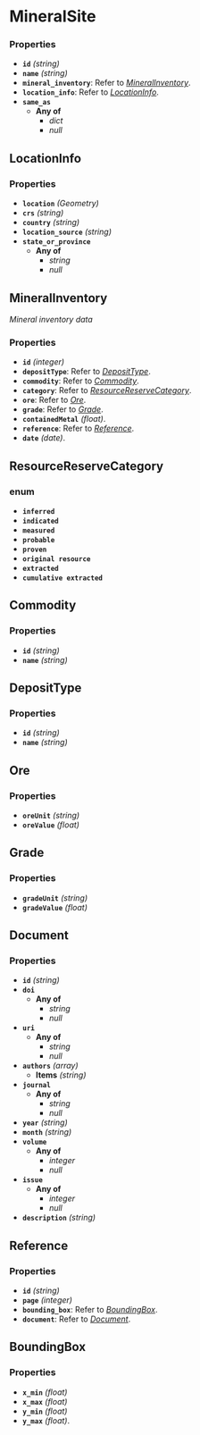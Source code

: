 # MineralSite

### Properties

- **`id`** *(string)*
- **`name`** *(string)*
- **`mineral_inventory`**: Refer to *[MineralInventory](#MineralInventory)*.
- **`location_info`**: Refer to *[LocationInfo](#LocationInfo)*.
- **`same_as`**
    - **Any of**
        - *dict*
        - *null*

## LocationInfo

### Properties

- **`location`** *(Geometry)*
- **`crs`** *(string)*
- **`country`** *(string)*
- **`location_source`** *(string)*
- **`state_or_province`**
    - **Any of**
        - *string*
        - *null*

## MineralInventory

*Mineral inventory data*

### Properties

- **`id`** *(integer)*
- **`depositType`**: Refer to *[DepositType](#DepositType)*.
- **`commodity`**: Refer to *[Commodity](#Commodity)*.
- **`category`**: Refer to *[ResourceReserveCategory](#ResourceReserveCategory)*.
- **`ore`**: Refer to *[Ore](#Ore)*.
- **`grade`**: Refer to *[Grade](#Grade)*.
- **`containedMetal`** *(float)*.
- **`reference`**: Refer to *[Reference](#Reference)*.
- **`date`** *(date)*.

## ResourceReserveCategory

### enum
- **`inferred`**
- **`indicated`**
- **`measured`**
- **`probable`**
- **`proven`**
- **`original resource`**
- **`extracted`**
- **`cumulative extracted`**


## Commodity

### Properties

- **`id`** *(string)*
- **`name`** *(string)*

## DepositType

### Properties

- **`id`** *(string)*
- **`name`** *(string)*

## Ore

### Properties

- **`oreUnit`** *(string)*
- **`oreValue`** *(float)*


## Grade

### Properties

- **`gradeUnit`** *(string)*
- **`gradeValue`** *(float)*

## Document

### Properties

- **`id`** *(string)*
- **`doi`** 
    - **Any of**
        - *string*
        - *null*
- **`uri`** 
  - **Any of**
    - *string*
    - *null*
- **`authors`** *(array)*
    - **Items** *(string)*
- **`journal`**
    - **Any of**
        - *string*
        - *null*
- **`year`** *(string)*
- **`month`** *(string)*
- **`volume`**
    - **Any of**
        - *integer*
        - *null*
- **`issue`**
    - **Any of**
        - *integer*
        - *null*
- **`description`** *(string)*


## Reference

### Properties

- **`id`** *(string)*
- **`page`** *(integer)*
- **`bounding_box`**: Refer to *[BoundingBox](#BoundingBox)*.
- **`document`**: Refer to *[Document](#Document)*.

## BoundingBox

### Properties

- **`x_min`** *(float)*
- **`x_max`** *(float)*
- **`y_min`** *(float)*
- **`y_max`** *(float)*.
